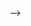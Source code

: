<!-- # project-urlShortnerGroup50
#Member Name:
#vipul vijayvargiya
#hayat singh
# Thorium GROUP NO. 50

## Scalable URL Shortner Project Requirement


## Phase I

## Overview
URL shortening is used to create shorter aliases for long URLs. We call these shortened aliases “short links.” Users are redirected to the original URL when they hit these short links. Short links save a lot of space when displayed, printed, messaged, or tweeted. Additionally, users are less likely to mistype shorter URLs.

For example, if we shorten the following URL through TinyURL:

```
https://babeljs.io/blog/2020/10/15/7.12.0#class-static-blocks-12079httpsgithubcombabelbabelpull12079-12143httpsgithubcombabelbabelpull12143
```

We would get:

```
https://tinyurl.com/y4ned4ep -->

<!-- The shortened URL is nearly one-fifth the size of the actual URL. -->

<!-- Some of the use cases for URL shortening is to optimise links shared across users, easy tracking of individual links and sometimes hiding the affiliated original URLs.

If you haven’t used tinyurl.com before, please try creating a new shortened URL and spend some time going through the various options their service offers. This will help you have a little context to the problem we solve through this project. -->

<!-- ### Key points -->
<!-- - Create a group database `groupXDatabase`. You can clean the db you previously used and reuse that. -->
<!-- - This time each group should have a *single git branch*. Coordinate amongst yourselves by ensuring every next person pulls the code last pushed by a team mate. You branch will be checked as part of the demo. Branch name should follow the naming convention `project/urlShortnerGroupX` -->
<!-- - Follow the naming conventions exactly as instructed. The backend code will be integrated with the front-end application which means any mismatch in the expected request body will lead to failure in successful integration. -->

<!-- ### Models -->
<!-- - Url Model
```
{ urlCode: { mandatory, unique, lowercase, trim }, longUrl: {mandatory, valid url}, shortUrl: {mandatory, unique} }
``` -->

<!-- ### POST /url/shorten -->
<!-- - Create a short URL for an original url recieved in the request body. -->
<!-- - The baseUrl must be the application's baseUrl. Example if the originalUrl is http://abc.com/user/images/name/2 then the shortened url should be http://localhost:3000/xyz -->
<!-- - Return the shortened unique url. Refer [this](#url-shorten-response) for the response -->
<!-- - Ensure the same response is returned for an original url everytime -->
<!-- - Return HTTP status 400 for an invalid request -->
<!--  -->
<!-- ### GET /:urlCode -->
<!-- - Redirect to the original URL corresponding -->
<!-- - Use a valid HTTP status code meant for a redirection scenario.
- Return a suitable error for a url not found
- Return HTTP status 400 for an invalid request -->

<!-- ## Testing  -->
<!-- - To test these apis create a new collection in Postman named Project 4 Url Shortner -->
<!-- - Each api should have a new request in this collection
- Each request in the collection should be rightly named. Eg  Url shorten, Get Url etc
- Each member of each team should have their tests in running state

## Phase II
<!-- - Use caching while creating the shortened url to minimize db calls. -->
<!-- - Implement what makes sense to you and we will build understanding over the demo discussion.  -->
<!-- - Figure out if you can also use caching while redirecting to the original url from the shortedned url --> -->

<!-- ## Response -->

<!-- ### Successful Response structure
```yaml
{
  status: true,
  data: {

  }
}
```
### Error Response structure
```yaml
{
  status: false,
  message: ""
}
```
## Response samples

### Url shorten response
```yaml
{
  "data": {
    "longUrl": "http://www.abc.com/oneofthelongesturlseverseenbyhumans.com",
    "shortUrl": "http://localhost:3000/ghfgfg",
    "urlCode": "ghfgfg"
  } 
} -->
